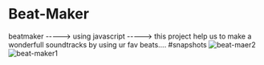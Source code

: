 # Beat-Maker
beatmaker -----> using javascript -----> this project help us to make a wonderfull soundtracks by using ur fav beats....
#snapshots
![beat-maer2](https://user-images.githubusercontent.com/79382081/109325787-5870d700-787c-11eb-828e-c70d66732a06.png)
![beat-maker1](https://user-images.githubusercontent.com/79382081/109325796-5ad33100-787c-11eb-9703-3f3884902336.png)
